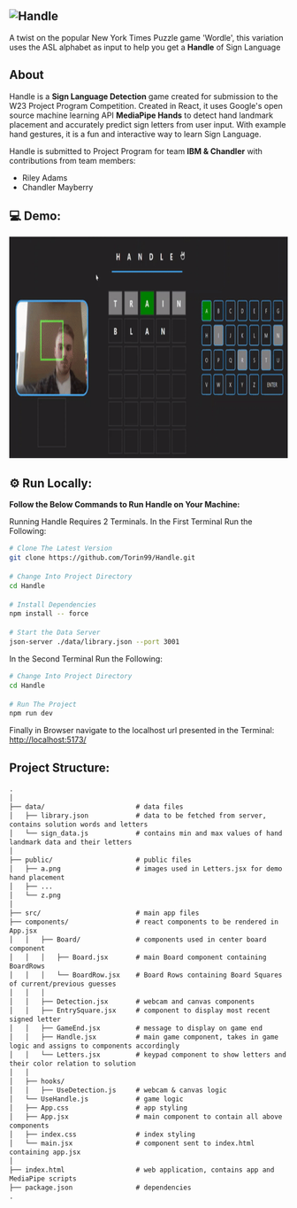 ![Handle](https://user-images.githubusercontent.com/87572723/229592216-d4319f09-f6cd-40f6-a808-da9785cc7857.png)
---
A twist on the popular New York Times Puzzle game 'Wordle', this variation uses the ASL alphabet as input to help you get a **Handle** of Sign Language

## About

Handle is a **Sign Language Detection** game created for submission to the W23 Project Program Competition. Created in React, it uses Google's open source machine learning API **MediaPipe Hands** to detect hand landmark placement and accurately predict sign letters from user input. With example hand gestures, it is a fun and interactive way to learn Sign Language. 

Handle is submitted to Project Program for team **IBM & Chandler** with contributions from team members:
- Riley Adams
- Chandler Mayberry


## 💻 Demo:
<img src="/public/HandleGif.gif" width="700" height="400">


## ⚙️ Run Locally:

**Follow the Below Commands to Run Handle on Your Machine:**

Running Handle Requires 2 Terminals. 
In the First Terminal Run the Following:

```bash
# Clone The Latest Version
git clone https://github.com/Torin99/Handle.git

# Change Into Project Directory
cd Handle

# Install Dependencies
npm install -- force

# Start the Data Server
json-server ./data/library.json --port 3001
```

In the Second Terminal Run the Following:

```bash
# Change Into Project Directory
cd Handle

# Run The Project
npm run dev
```

Finally in Browser navigate to the localhost url presented in the Terminal:
[http://localhost:5173/](http://localhost:5173/)

## Project Structure:
    .
    │
    ├── data/                       # data files
    │   ├── library.json            # data to be fetched from server, contains solution words and letters
    │   └── sign_data.js            # contains min and max values of hand landmark data and their letters
    │ 
    ├── public/                     # public files
    │   ├── a.png                   # images used in Letters.jsx for demo hand placement
    │   ├── ...
    │   └── z.png               
    │
    ├── src/                        # main app files
    ├── components/                 # react components to be rendered in App.jsx
    │   │   ├── Board/              # components used in center board component
    │   │   │   ├── Board.jsx       # main Board component containing BoardRows
    │   │   │   └── BoardRow.jsx    # Board Rows containing Board Squares of current/previous guesses
    │   │   │   
    │   │   ├── Detection.jsx       # webcam and canvas components
    │   │   ├── EntrySquare.jsx     # component to display most recent signed letter
    │   │   ├── GameEnd.jsx         # message to display on game end
    │   │   ├── Handle.jsx          # main game component, takes in game logic and assigns to components accordingly
    │   │   └── Letters.jsx         # keypad component to show letters and their color relation to solution
    │   │ 
    │   ├── hooks/
    │   │   ├── UseDetection.js     # webcam & canvas logic
    │   └── UseHandle.js            # game logic
    │   ├── App.css                 # app styling
    │   ├── App.jsx                 # main component to contain all above components
    │   ├── index.css               # index styling
    │   └── main.jsx                # component sent to index.html containing app.jsx
    │
    ├── index.html                  # web application, contains app and MediaPipe scripts    
    ├── package.json                # dependencies
    .
